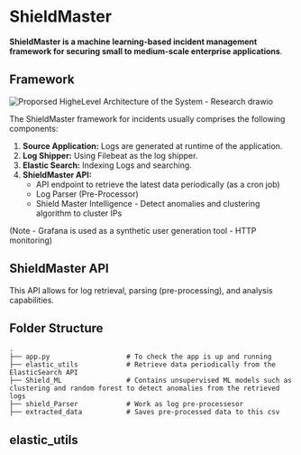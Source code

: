 # ShieldMaster 

**ShieldMaster is a machine learning-based incident management framework for securing small to medium-scale enterprise applications**. 

## Framework


![Proporsed HigheLevel Architecture of the System - Research drawio](https://github.com/Hemal99/Incident-Management-System/assets/58929178/3304e5bf-907b-427c-90cb-97b5d4e91b7f)

The ShieldMaster framework for incidents usually comprises the following components:


1. **Source Application:** Logs are generated at runtime of the application. 
2. **Log Shipper:** Using Filebeat as the log shipper.
3. **Elastic Search:** Indexing Logs and searching. 
4. **ShieldMaster API:**
      - API endpoint to retrieve the latest data periodically (as a cron job)
      - Log Parser (Pre-Processor)
      - Shield Master Intelligence - Detect anomalies and clustering algorithm to cluster IPs
  
(Note - Grafana is used as a synthetic user generation tool - HTTP monitoring)


## ShieldMaster API

This API allows for log retrieval, parsing (pre-processing), and analysis capabilities.

## Folder Structure 

    .
    ├── app.py                   # To check the app is up and running
    ├── elastic_utils            # Retrieve data periodically from the ElasticSearch API 
    ├── Shield_ML                # Contains unsupervised ML models such as clustering and random forest to detect anomalies from the retrieved logs
    ├── shield_Parser            # Work as log pre-processesor 
    ├── extracted_data           # Saves pre-processed data to this csv


## elastic_utils 


    






